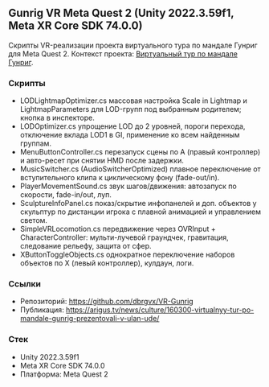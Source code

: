 ﻿## Gunrig VR  Meta Quest 2 (Unity 2022.3.59f1, Meta XR Core SDK 74.0.0)

Скрипты VR-реализации проекта виртуального тура по мандале Гунриг для Meta Quest 2.
Контекст проекта: [Виртуальный тур по мандале Гунриг](https://arigus.tv/news/culture/160300-virtualnyy-tur-po-mandale-gunrig-prezentovali-v-ulan-ude/).

### Скрипты
- LODLightmapOptimizer.cs  массовая настройка Scale in Lightmap и LightmapParameters для LOD-групп под выбранным родителем; кнопка в инспекторе.
- LODOptimizer.cs  упрощение LOD до 2 уровней, пороги перехода, отключение вклада LOD1 в GI, применение ко всем найденным группам.
- MenuButtonController.cs  перезапуск сцены по A (правый контроллер) и авто-ресет при снятии HMD после задержки.
- MusicSwitcher.cs (AudioSwitcherOptimized)  плавное переключение от вступительного клипа к циклическому фону (fade-out/in).
- PlayerMovementSound.cs  звук шагов/движения: автозапуск по скорости, fade-in/out, луп.
- SculptureInfoPanel.cs  показ/скрытие инфопанелей и доп. объектов у скульптур по дистанции игрока с плавной анимацией и управлением светом.
- SimpleVRLocomotion.cs  передвижение через OVRInput + CharacterController: мульти-лучевой грaундчек, гравитация, следование рельефу, защита от сфер.
- XButtonToggleObjects.cs  однократное переключение наборов объектов по X (левый контроллер), кулдаун, логи.

### Ссылки
- Репозиторий: https://github.com/dbrgvx/VR-Gunrig
- Публикация: https://arigus.tv/news/culture/160300-virtualnyy-tur-po-mandale-gunrig-prezentovali-v-ulan-ude/

### Стек
- Unity 2022.3.59f1
- Meta XR Core SDK 74.0.0
- Платформа: Meta Quest 2
